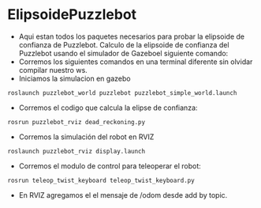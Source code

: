 # ElipsoidePuzzlebot
- Aqui estan todos los paquetes necesarios para probar la elipsoide de confianza de Puzzlebot.
Calculo de la elipsoide de confianza del Puzzlebot usando el simulador de Gazeboel siguiente comando:
- Corremos los siguientes comandos en una terminal diferente sin olvidar compilar nuestro ws.
- Iniciamos la simulacion en gazebo
```
roslaunch puzzlebot_world puzzlebot puzzlebot_simple_world.launch
```
- Corremos el codigo que calcula la elipse de confianza:
```
rosrun puzzlebot_rviz dead_reckoning.py
```
- Corremos la simulación del robot en RVIZ
```
roslaunch puzzlebot_rviz display.launch
```
- Corremos el modulo de control para teleoperar el robot:
```
rosrun teleop_twist_keyboard teleop_twist_keyboard.py
```
- En RVIZ agregamos el el mensaje de /odom desde add by topic.

